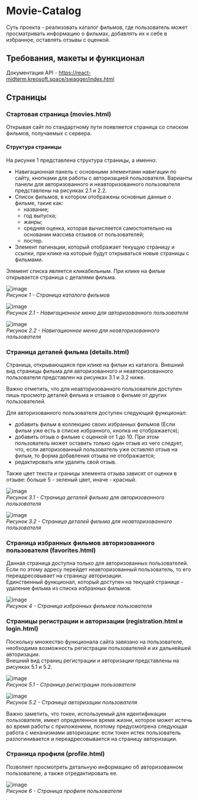 # Movie-Catalog
Суть проекта - реализовать каталог фильмов, где пользователь может просматривать информацию о фильмах, добавлять их к себе в избранное, оставлять отзывы с оценкой.
## Требования, макеты и функционал 
Документация API - https://react-midterm.kreosoft.space/swagger/index.html
## Страницы
### Стартовая страница (movies.html) 
Открывая сайт по стандартному пути появляется страница со списком фильмов, получаемых с сервера.
#### Структура страницы
На рисунке 1 представлена структура страницы, а именно:
- Навигационная панель с основными элементами навигации по сайту, кнопками для работы с авторизацией пользователя. Варианты панели для авторизованного и неавторизованного пользователя представлены на рисунках 2.1 и 2.2.
- Список фильмов, в котором отображены основные данные о фильме, такие как:
  - название;
  - год выпуска;
  - жанры;
  - средняя оценка, которая вычисляется самостоятельно на основании массива отзывов от пользователей;
  - постер.
- Элемент пагинации, который отображает текущую страницу и ссылки, при клике на которые будут открываться новые страницы с фильмами.

Элемент списка является кликабельным. При клике на фильм открывается страница с деталями фильма. 

![image](https://user-images.githubusercontent.com/80825993/217491374-d1c168ee-930d-4d77-a9b3-c2110f6ab94b.png)<br>
_Рисунок 1 - Страница каталога фильмов_

![image](https://user-images.githubusercontent.com/80825993/217488737-2b05f721-b8ff-4657-9dd6-66588dc76e03.png "Рисунок 1.1 - Навигационное меню для авторизованного пользователя")<br>
_Рисунок 2.1 - Навигационное меню для авторизованного пользователя_ 

![image](https://user-images.githubusercontent.com/80825993/217491274-63478846-07eb-4221-a0bd-9ed7359b7713.png)<br>
_Рисунок 2.2 - Навигационное меню для неавторизованного пользователя_ 
### Страница деталей фильма (details.html) 
Страница, открывающаяся при клике на фильм из каталога.
Внешний вид страницы фильма для авторизованного и неавторизованного пользователя представлен на рисунках 3.1 и 3.2 ниже.

Важно отметить, что для неавторизованного пользователя доступен лишь просмотр деталей фильма и отзывов о фильме от других пользователей.<br> 

Для авторизованного пользователя доступен следующий функционал:
-	добавить фильм в коллекцию своих избранных фильмов (Если фильм уже есть в списке избранного, кнопка не отображается);
-	добавить отзыв о фильме с оценкой от 1 до 10. При этом пользователь может оставить только один отзыв из чего следует, что, если авторизованный пользователь уже оставлял отзыв на фильм, то форма добавления отзыва не отображается;
-	редактировать или удалить свой отзыв.

Также цвет текста и границы элемента отзыва зависят от оценки в отзыве: больше 5 - зеленый цвет, иначе - красный.

![image](https://user-images.githubusercontent.com/80825993/217494128-8d921b4c-9753-4fb2-9536-ad3c665acc69.png)<br>
_Рисунок 3.1 - Страница деталей фильма для авторизованного пользователя_

![image](https://user-images.githubusercontent.com/80825993/217494278-bb4baac7-1413-4753-acbf-b7082b21c12a.png)<br>
_Рисунок 3.2 - Страница деталей фильма для неавторизованного пользователя_
### Страница избранных фильмов авторизованного пользователя (favorites.html) 
Данная страница доступна только для авторизованных пользователей. Если по этому адресу перейдет неавторизованный пользователь, то его переадресовывает на страницу авторизации.<br>
Единственный функционал, который доступен на текущей странице - удаление фильма из списка избранных фильмов.

![image](https://user-images.githubusercontent.com/80825993/217494821-7006f338-af04-4b0d-8755-932bb8467468.png)<br>
_Рисунок 4 - Страница избранных фильмов пользователя_
### Страницы регистрации и авторизации (registration.html и login.html) 
Поскольку множество функционала сайта завязано на пользователе, необходима возможность регистрации пользователей и их дальнейшей авторизации.<br> 
Внешний вид страниц регистрации и авторизации представлены на рисунках 5.1 и 5.2.

![image](https://user-images.githubusercontent.com/80825993/217495293-6f540c05-a5ec-4cbf-b940-fdc0c38cfe07.png)<br>
_Рисунок 5.1 - Страница регистрации пользователя_

![image](https://user-images.githubusercontent.com/80825993/217495383-72495ad2-bdd5-43db-a667-c67968709d03.png)<br>
_Рисунок 5.2 - Страница авторизации пользователя_

Важно заметить, что токен, используемый для идентификации пользователя, имеет определенное время жизни, которое может истечь во время работы с приложением, поэтому предусмотрена следующая работа с механизмами авторизации: если токен истек пользователь разлогинивается и переадресовывается на страницу авторизации.
### Страница профиля (profile.html) 
Позволяет просмотреть детальную информацию об авторизованном пользователе, а также отредактировать ее.

![image](https://user-images.githubusercontent.com/80825993/217496597-1fa686e4-e022-4764-bc82-6a81222ad3e3.png)<br>
_Рисунок 6 - Страница профиля пользователя_
